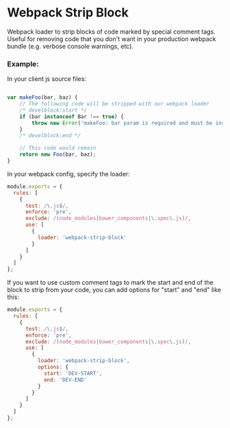 Webpack Strip Block
===================

Webpack loader to strip blocks of code marked by special comment tags. Useful for removing code that you don't want in your production webpack bundle (e.g. verbose console warnings, etc).

### Example:

In your client js source files:

```javascript

var makeFoo(bar, baz) {
    // The following code will be stripped with our webpack loader
    /* develblock:start */
    if (bar instanceof Bar !== true) {
        throw new Error('makeFoo: bar param is required and must be instance of Bar');
    }
    /* develblock:end */

    // This code would remain
    return new Foo(bar, baz);
}

```

In your webpack config, specify the loader:

```javascript
module.exports = {
  rules: [
    {
      test: /\.js$/,
      enforce: 'pre',
      exclude: /(node_modules|bower_components|\.spec\.js)/,
      use: [
        {
          loader: 'webpack-strip-block'
        }
      ]
    }
  ]
};
```

If you want to use custom comment tags to mark the start and end of the block to strip from your code, you can add options for "start" and "end" like this:

```javascript
module.exports = {
  rules: [
    {
      test: /\.js$/,
      enforce: 'pre',
      exclude: /(node_modules|bower_components|\.spec\.js)/,
      use: [
        {
          loader: 'webpack-strip-block',
          options: {
            start: 'DEV-START',
            end: 'DEV-END'
          }
        }
      ]
    }
  ]
};
```

